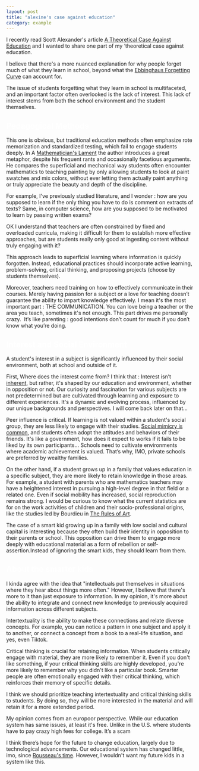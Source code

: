 ```yaml
---
layout: post
title: "alexine's case against education"
category: example
---
```



I recently read Scott Alexander's article [A Theoretical Case Against Education](https://www.astralcodexten.com/p/a-theoretical-case-against-education) and I wanted to share one part of my ‘theoretical case against education. 

I believe that there's a more nuanced explanation for why people forget much of what they learn in school, beyond what the [Ebbinghaus Forgetting Curve](https://en.wikipedia.org/wiki/Forgetting_curve) can account for.

The issue of students forgetting what they learn in school is multifaceted, and an important factor often overlooked is the lack of interest. This lack of interest stems from both the school environment and the student themselves.

## <span style="color: white;">Pedagogical Methods </span>


This one is obvious, but traditional education methods often emphasize rote memorization and standardized testing, which fail to engage students deeply. In A [Mathematician's Lament](https://eva.fcien.udelar.edu.uy/pluginfile.php/129978/mod_resource/content/2/A%20Mathematicians%20Lament.pdf) the author introduces a great metaphor, despite his frequent rants and occasionally facetious arguments. He compares the superficial and mechanical way students often encounter mathematics to teaching painting by only allowing students to look at paint swatches and mix colors, without ever letting them actually paint anything or truly appreciate the beauty and depth of the discipline.

For example, I've previously studied literature, and I wonder : how are you supposed to learn if the only thing you have to do is comment on extracts of texts? Same, in computer science, how are you supposed to be motivated to learn by passing written exams?

OK I understand that teachers are often constrained by fixed and overloaded curricula, making it difficult for them to establish more effective approaches, but are students really only good at ingesting content without truly engaging with it?

This approach leads to superficial learning where information is quickly forgotten. Instead, educational practices should incorporate active learning, problem-solving, critical thinking, and proposing projects (choose by students themselves).

Moreover, teachers need training on how to effectively communicate in their courses. Merely having passion for a subject or a love for teaching doesn’t guarantee the ability to impart knowledge effectively. I mean it's the most important part : THE COMMUNICATION. You can love being a teacher or the area you teach, sometimes it's not enough. This part drives me personally crazy.  It’s like parenting : good intentions don’t count for much if you don’t know what you’re doing.



## <span style="color: white;">Interest and Social Environment </span>

A student's interest in a subject is significantly influenced by their social environment, both at school and outside of it. 

First, Where does the interest come from? I think that : Interest isn’t [inherent](https://fr.wikisource.org/wiki/L’Encyclopédie/1re_édition/GOUT), but rather, it's shaped by our education and environment, whether in opposition or not. Our curiosity and fascination for various subjects are not predetermined but are cultivated through learning and exposure to different experiences. It's a dynamic and evolving process, influenced by our unique backgrounds and perspectives. I will come back later on that…

Peer influence is critical. If learning is not valued within a student's social group, they are less likely to engage with their studies. [Social mimicry is common](https://www.youtube.com/watch?v=X6kWygqR0L8), and students often adopt the attitudes and behaviors of their friends. It's like a government, how does it expect to works if it fails to be liked by its own participants... Schools need to cultivate environments where academic achievement is valued. That’s why, IMO, private schools are preferred by wealthy families.

On the other hand, if a student grows up in a family that values education in a specific subject, they are more likely to retain knowledge in those areas. For example, a student with parents who are mathematics teachers may have a heightened interest in pursuing a high-level degree in that field or a related one. Even if social mobility has increased, social reproduction remains strong. I would be curious to know what the current statistics are for on the work activities of children and their socio-professional origins, like the studies led by Bourdieu in [The Rules of Art](https://www.sup.org/books/title/?id=2044).

The case of a smart kid growing up in a family with low social and cultural capital is interesting because they often build their identity in opposition to their parents or school. This opposition can drive them to engage more deeply with educational material as a form of rebellion or self-assertion.Instead of ignoring the smart kids, they should learn from them.


## <span style="color: white;"> About the smarter kids </span>

I kinda agree with the idea that "intellectuals put themselves in situations where they hear about things more often." However, I believe that there's more to it than just exposure to information. In my opinion, it's more about the ability to integrate and connect new knowledge to previously acquired information across different subjects. 

Intertextuality is the ability to make these connections and relate diverse concepts. For example, you can notice a pattern in one subject and apply it to another, or connect a concept from a book to a real-life situation, and yes, even Tiktok.

Critical thinking is crucial for retaining information. When students critically engage with material, they are more likely to remember it. Even if you don't like something, if your critical thinking skills are highly developed, you're more likely to remember why you didn't like a particular book. Smarter people are often emotionally engaged with their critical thinking, which reinforces their memory of specific details.

I think we should prioritize teaching intertextuality and critical thinking skills to students. By doing so, they will be more interested in the material and will retain it for a more extended period.

My opinion comes from an europoor perspective. While our education system has same issues, at least it's free. Unlike in the U.S. where students have to pay crazy high fees for college. It’s a scam

I think there’s hope for the future to change education, largely due to technological advancements. Our educational system has changed little, imo, since [Rousseau's time](https://www.reddit.com/r/AskHistorians/comments/qxq6sw/is_it_true_rousseau_abandoned_his_5_children_what/). However, I wouldn't want my future kids in a system like this. 


